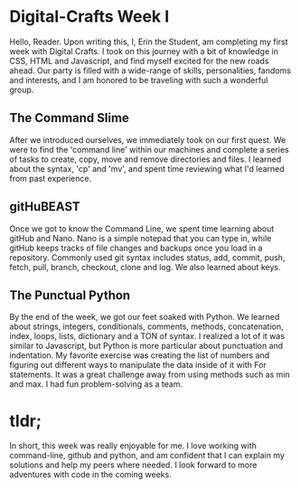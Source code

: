 # Digital-Crafts Week I
Hello, Reader. Upon writing this, I, Erin the Student, am completing my first week with Digital Crafts. I took on this journey with a bit of knowledge in CSS, HTML and Javascript, and find myself excited for the new roads ahead. Our party is filled with a wide-range of skills, personalities, fandoms and interests, and I am honored to be traveling with such a wonderful group.


## The Command Slime
After we introduced ourselves, we immediately took on our first quest. We were to find the 'command line' within our machines and complete a series of tasks to create, copy, move and remove directories and files. I learned about the syntax, 'cp' and 'mv', and spent time reviewing what I'd learned from past experience. 

## gitHuBEAST
Once we got to know the Command Line, we spent time learning about gitHub and Nano. Nano is a simple notepad that you can type in, while gitHub keeps tracks of file changes and backups once you load in a repository. Commonly used git syntax includes status, add, commit, push, fetch, pull, branch, checkout, clone and log. We also learned about keys.


## The Punctual Python
By the end of the week, we got our feet soaked with Python. We learned about strings, integers, conditionals, comments, methods, concatenation, index, loops, lists, dictionary and a TON of syntax. I realized a lot of it was similar to Javascript, but Python is more particular about punctuation and indentation. My favorite exercise was creating the list of numbers and figuring out different ways to manipulate the data inside of it with For statements. It was a great challenge away from using methods such as min and max. I had fun problem-solving as a team.

# tldr;
In short, this week was really enjoyable for me. I love working with command-line, github and python, and am confident that I can explain my solutions and help my peers where needed. I look forward to more adventures with code in the coming weeks.